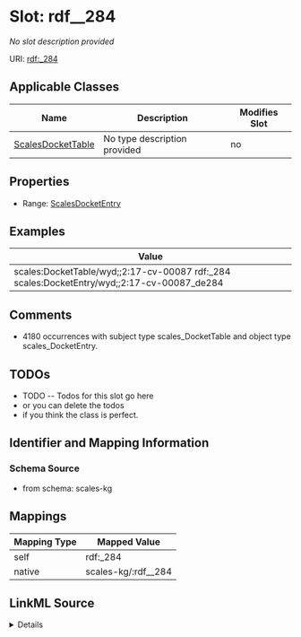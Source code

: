 

# Slot: rdf__284


_No slot description provided_





URI: [rdf:_284](http://www.w3.org/1999/02/22-rdf-syntax-ns#_284)



<!-- no inheritance hierarchy -->





## Applicable Classes

| Name | Description | Modifies Slot |
| --- | --- | --- |
| [ScalesDocketTable](../classes/ScalesDocketTable.md) | No type description provided |  no  |







## Properties

* Range: [ScalesDocketEntry](../classes/ScalesDocketEntry.md)






## Examples

| Value |
| --- |
| scales:DocketTable/wyd;;2:17-cv-00087 rdf:_284 scales:DocketEntry/wyd;;2:17-cv-00087_de284 |

## Comments

* 4180 occurrences with subject type scales_DocketTable and object type scales_DocketEntry.

## TODOs

* TODO -- Todos for this slot go here
* or you can delete the todos
* if you think the class is perfect.

## Identifier and Mapping Information







### Schema Source


* from schema: scales-kg




## Mappings

| Mapping Type | Mapped Value |
| ---  | ---  |
| self | rdf:_284 |
| native | scales-kg/:rdf__284 |




## LinkML Source

<details>
```yaml
name: rdf__284
description: No slot description provided
todos:
- TODO -- Todos for this slot go here
- or you can delete the todos
- if you think the class is perfect.
comments:
- 4180 occurrences with subject type scales_DocketTable and object type scales_DocketEntry.
examples:
- value: scales:DocketTable/wyd;;2:17-cv-00087 rdf:_284 scales:DocketEntry/wyd;;2:17-cv-00087_de284
from_schema: scales-kg
rank: 1000
slot_uri: rdf:_284
alias: rdf__284
domain_of:
- scales_DocketTable
range: scales_DocketEntry

```
</details>